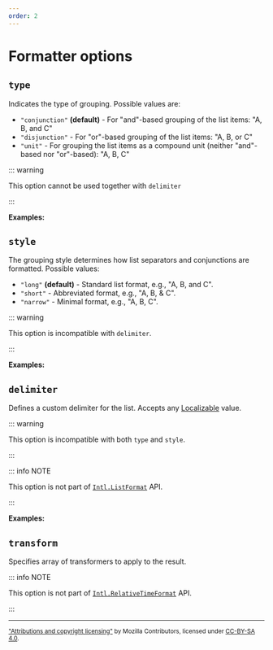 ```yaml
---
order: 2
---
```


# Formatter options

<script setup>
import DemoValueFormatterOptions from '../DemoValueFormatterOptions.vue';
import { listFormatter, loc } from '@localizer/all';

const inputs = (now) => [
  ['One', [ loc`One` ]], 
  ['One, two', [ loc`One`, loc`two` ]], 
  ['One, two, three', [ loc`One`, loc`two`, loc`three` ]], 
];
</script>

## `type`

Indicates the type of grouping. Possible values are:

- `"conjunction"` **(default)** - For "and"-based grouping of the list items: "A, B, and C"
- `"disjunction"` - For "or"-based grouping of the list items: "A, B, or C"
- `"unit"` - For grouping the list items as a compound unit (neither "and"-based nor "or"-based): "A, B, C"

::: warning

This option cannot be used together with `delimiter`

:::

**Examples:**

<DemoValueFormatterOptions option="type" :values="['conjunction', 'disjunction', 'unit']" :factory=listFormatter :inputs=inputs />

## `style`

The grouping style determines how list separators and conjunctions are formatted. Possible values:

- `"long"` **(default)** - Standard list format, e.g., "A, B, and C".
- `"short"` - Abbreviated format, e.g., "A, B, & C".
- `"narrow"` - Minimal format, e.g., "A, B, C".

::: warning

This option is incompatible with `delimiter`.

:::

**Examples:**

<DemoValueFormatterOptions option="style" :values="['long', 'short', 'narrow']" :factory=listFormatter :inputs=inputs />

## `delimiter`

Defines a custom delimiter for the list. Accepts any [Localizable](../../introduction/localizable.md) value.

::: warning

This option is incompatible with both `type` and `style`.

:::

::: info NOTE

This option is not part of [`Intl.ListFormat`](https://developer.mozilla.org/en-US/docs/Web/JavaScript/Reference/Global_Objects/Intl/ListFormat/ListFormat) API.

:::

**Examples:**

<DemoValueFormatterOptions option="delimiter" :values="[loc`::`, loc` `]" :factory=listFormatter :inputs=inputs />

## `transform`

Specifies array of transformers to apply to the result.

::: info NOTE

This option is not part of [`Intl.RelativeTimeFormat`](https://developer.mozilla.org/en-US/docs/Web/JavaScript/Reference/Global_Objects/Intl/RelativeTimeFormat/RelativeTimeFormat) API.

:::

---

<small>

["Attributions and copyright licensing"](https://developer.mozilla.org/en-US/docs/MDN/Writing_guidelines/Attrib_copyright_license) by Mozilla Contributors, licensed under [CC-BY-SA 4.0](https://creativecommons.org/licenses/by-sa/4.0/).

</small>
